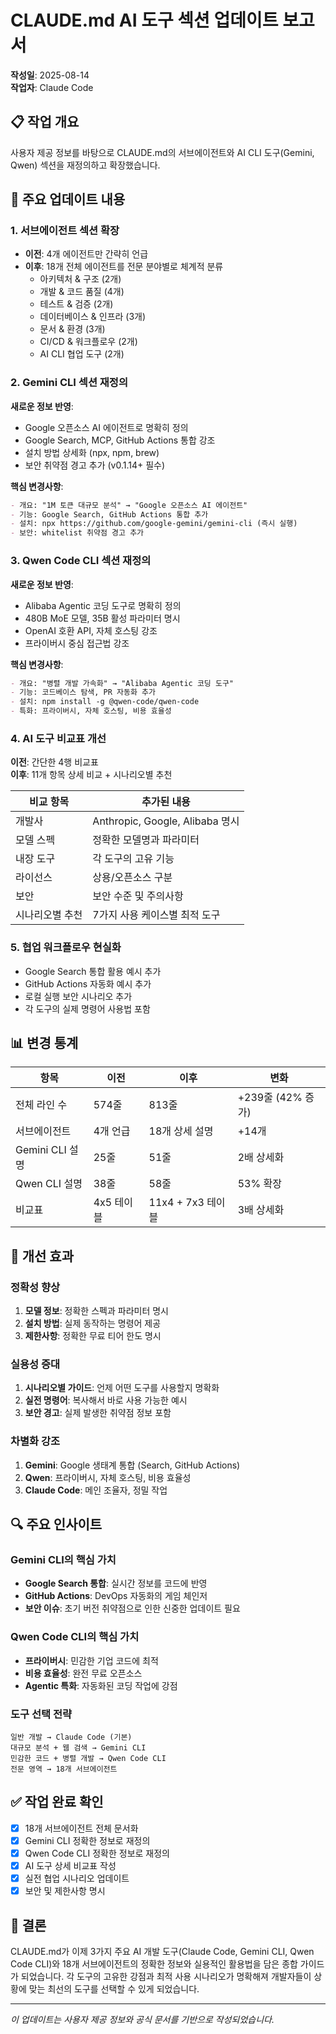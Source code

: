 # CLAUDE.md AI 도구 섹션 업데이트 보고서

**작성일**: 2025-08-14  
**작업자**: Claude Code

## 📋 작업 개요

사용자 제공 정보를 바탕으로 CLAUDE.md의 서브에이전트와 AI CLI 도구(Gemini, Qwen) 섹션을 재정의하고 확장했습니다.

## 🎯 주요 업데이트 내용

### 1. 서브에이전트 섹션 확장

- **이전**: 4개 에이전트만 간략히 언급
- **이후**: 18개 전체 에이전트를 전문 분야별로 체계적 분류
  - 아키텍처 & 구조 (2개)
  - 개발 & 코드 품질 (4개)
  - 테스트 & 검증 (2개)
  - 데이터베이스 & 인프라 (3개)
  - 문서 & 환경 (3개)
  - CI/CD & 워크플로우 (2개)
  - AI CLI 협업 도구 (2개)

### 2. Gemini CLI 섹션 재정의

**새로운 정보 반영**:

- Google 오픈소스 AI 에이전트로 명확히 정의
- Google Search, MCP, GitHub Actions 통합 강조
- 설치 방법 상세화 (npx, npm, brew)
- 보안 취약점 경고 추가 (v0.1.14+ 필수)

**핵심 변경사항**:

```markdown
- 개요: "1M 토큰 대규모 분석" → "Google 오픈소스 AI 에이전트"
- 기능: Google Search, GitHub Actions 통합 추가
- 설치: npx https://github.com/google-gemini/gemini-cli (즉시 실행)
- 보안: whitelist 취약점 경고 추가
```

### 3. Qwen Code CLI 섹션 재정의

**새로운 정보 반영**:

- Alibaba Agentic 코딩 도구로 명확히 정의
- 480B MoE 모델, 35B 활성 파라미터 명시
- OpenAI 호환 API, 자체 호스팅 강조
- 프라이버시 중심 접근법 강조

**핵심 변경사항**:

```markdown
- 개요: "병렬 개발 가속화" → "Alibaba Agentic 코딩 도구"
- 기능: 코드베이스 탐색, PR 자동화 추가
- 설치: npm install -g @qwen-code/qwen-code
- 특화: 프라이버시, 자체 호스팅, 비용 효율성
```

### 4. AI 도구 비교표 개선

**이전**: 간단한 4행 비교표  
**이후**: 11개 항목 상세 비교 + 시나리오별 추천

| 비교 항목       | 추가된 내용                     |
| --------------- | ------------------------------- |
| 개발사          | Anthropic, Google, Alibaba 명시 |
| 모델 스펙       | 정확한 모델명과 파라미터        |
| 내장 도구       | 각 도구의 고유 기능             |
| 라이선스        | 상용/오픈소스 구분              |
| 보안            | 보안 수준 및 주의사항           |
| 시나리오별 추천 | 7가지 사용 케이스별 최적 도구   |

### 5. 협업 워크플로우 현실화

- Google Search 통합 활용 예시 추가
- GitHub Actions 자동화 예시 추가
- 로컬 실행 보안 시나리오 추가
- 각 도구의 실제 명령어 사용법 포함

## 📊 변경 통계

| 항목            | 이전       | 이후              | 변화              |
| --------------- | ---------- | ----------------- | ----------------- |
| 전체 라인 수    | 574줄      | 813줄             | +239줄 (42% 증가) |
| 서브에이전트    | 4개 언급   | 18개 상세 설명    | +14개             |
| Gemini CLI 설명 | 25줄       | 51줄              | 2배 상세화        |
| Qwen CLI 설명   | 38줄       | 58줄              | 53% 확장          |
| 비교표          | 4x5 테이블 | 11x4 + 7x3 테이블 | 3배 상세화        |

## 🎯 개선 효과

### 정확성 향상

1. **모델 정보**: 정확한 스펙과 파라미터 명시
2. **설치 방법**: 실제 동작하는 명령어 제공
3. **제한사항**: 정확한 무료 티어 한도 명시

### 실용성 증대

1. **시나리오별 가이드**: 언제 어떤 도구를 사용할지 명확화
2. **실전 명령어**: 복사해서 바로 사용 가능한 예시
3. **보안 경고**: 실제 발생한 취약점 정보 포함

### 차별화 강조

1. **Gemini**: Google 생태계 통합 (Search, GitHub Actions)
2. **Qwen**: 프라이버시, 자체 호스팅, 비용 효율성
3. **Claude Code**: 메인 조율자, 정밀 작업

## 🔍 주요 인사이트

### Gemini CLI의 핵심 가치

- **Google Search 통합**: 실시간 정보를 코드에 반영
- **GitHub Actions**: DevOps 자동화의 게임 체인저
- **보안 이슈**: 초기 버전 취약점으로 인한 신중한 업데이트 필요

### Qwen Code CLI의 핵심 가치

- **프라이버시**: 민감한 기업 코드에 최적
- **비용 효율성**: 완전 무료 오픈소스
- **Agentic 특화**: 자동화된 코딩 작업에 강점

### 도구 선택 전략

```
일반 개발 → Claude Code (기본)
대규모 분석 + 웹 검색 → Gemini CLI
민감한 코드 + 병렬 개발 → Qwen Code CLI
전문 영역 → 18개 서브에이전트
```

## ✅ 작업 완료 확인

- [x] 18개 서브에이전트 전체 문서화
- [x] Gemini CLI 정확한 정보로 재정의
- [x] Qwen Code CLI 정확한 정보로 재정의
- [x] AI 도구 상세 비교표 작성
- [x] 실전 협업 시나리오 업데이트
- [x] 보안 및 제한사항 명시

## 🚀 결론

CLAUDE.md가 이제 3가지 주요 AI 개발 도구(Claude Code, Gemini CLI, Qwen Code CLI)와 18개 서브에이전트의 정확한 정보와 실용적인 활용법을 담은 종합 가이드가 되었습니다. 각 도구의 고유한 강점과 최적 사용 시나리오가 명확해져 개발자들이 상황에 맞는 최선의 도구를 선택할 수 있게 되었습니다.

---

_이 업데이트는 사용자 제공 정보와 공식 문서를 기반으로 작성되었습니다._

